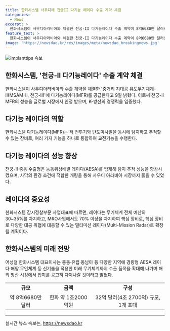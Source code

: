 ```yaml
---
title: 한화시스템 사우디에 천궁II 다기능 레이다 수출 계약 체결
categories:
  - News
excerpt: >
  한화시스템이 사우디아라비아와 체결한 천궁-II 다기능레이다 수출 계약이 8억6680만 달러로, 미사일 요격체계 기술의 우수성과 K-방산의 경쟁력을 입증했다. 이 레이다는 모든 방향에서 적의 전투기와 탄도미사일을 동시에 탐지하고 추적할 수 있어 다양한 임무를 수행한다. 또한, UAE 이어 사우디 아라비아에서도 공급될 예정이며, 한화시스템은 미래 무기체계까지 수출 품목을 확대할 계획이라고 전했다.
feature_text: >
  한화시스템이 사우디아라비아와 체결한 천궁-II 다기능레이다 수출 계약이 8억6680만 달러로, 미사일 요격체계 기술의 우수성과 K-방산의 경쟁력을 입증했다. 이 레이다는 모든 방향에서 적의 전투기와 탄도미사일을 동시에 탐지하고 추적할 수 있어 다양한 임무를 수행한다. 또한, UAE 이어 사우디 아라비아에서도 공급될 예정이며, 한화시스템은 미래 무기체계까지 수출 품목을 확대할 계획이라고 전했다.
image: 'https://newsdao.kr/res/images/meta/newsdao_breakingnews.jpg'
---
```


<p><img src="https://newsdao.kr/res/images/meta/newsdao_breakingnews.jpg" alt="implanttips 속보" /></p>

<h2 data-ke-size="size26">한화시스템, '천궁-II 다기능레이다' 수출 계약 체결</h2>

<p data-ke-size="size16">한화시스템이 사우디아라비아와 수출 계약을 체결한 '중거리 지대공 유도무기체계-II(MSAM-II, 천궁-II)'에 다기능레이다(MFR)를 공급한다고 9일 밝혔다. 이로써 천궁-II MFR의 성능을 글로벌 시장에서 인정 받으며, K-방산의 경쟁력을 입증했다.</p>

<h2 data-ke-size="size26">다기능 레이다의 역할</h2>

<p data-ke-size="size16">한화시스템 다기능레이다(MFR)는 적 전투기와 탄도미사일을 동시에 탐지하고 추적할 수 있는 장비로, 여러 가지 기능을 하나로 통합하여 교전기능을 수행한다.</p>

<h2 data-ke-size="size26">다기능 레이다의 성능 향상</h2>

<p data-ke-size="size16">천궁-II 중동 수출형은 능동위상배열 레이다(AESA)를 탑재해 탐지·추적 성능을 향상시켰으며, 사막의 환경 조건에 적합한 개량을 통해 사우디 아라비아 시장까지 뚫을 수 있었다.</p>

<h2 data-ke-size="size26">레이다의 중요성</h2>

<p data-ke-size="size16">한화시스템 감시정찰부문 사업대표에 따르면, 레이다는 무기체계 전체 예산의 30~35%를 차지하고, MRO사업에서도 70% 이상을 차지하여 핵심 장비로, 핵심 장비로 다양한 대공 위협에 대응할 수 있는 멀티미션 레이다(Multi-Mission Radar)로 확장될 계획이다.</p>

<h2 data-ke-size="size26">한화시스템의 미래 전망</h2>

<p data-ke-size="size16">어성철 한화시스템 대표이사는 중동∙유럽∙동남아 등 다양한 지역에 경량형 AESA 레이다∙해양 무인체계 등 신기술을 적용한 미래 무기체계까지 수출 품목을 확대해 나가며 해외 방산 시장에서 입지를 공고히 다져나갈 것이라고 밝혔다.</p>

<table>
  <tr>
    <td style="text-align: center; height: 17px;"><b>규모</b></td>
    <td style="text-align: center; height: 17px;"><b>금액</b></td>
    <td style="text-align: center; height: 17px;"><b>구성</b></td>
  </tr>
  <tr>
    <td style="text-align: center; height: 17px;">약 8억6680만 달러</td>
    <td style="text-align: center; height: 17px;">한화 약 1조2000억원</td>
    <td style="text-align: center; height: 17px;">32억 달러(4조 2700억) 규모, 1개 포대</td>
  </tr>
</table>

<hr>
실시간 뉴스 속보는, <a href="https://newsdao.kr" rel="dofollow">https://newsdao.kr</a>


